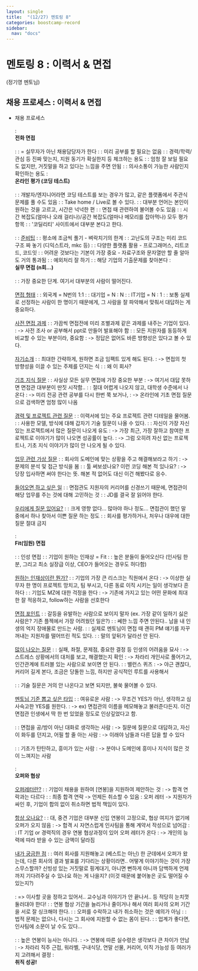 ```yaml
---
layout: single
title:  "(12/27) 멘토링 8"
categories: boostcamp-record
sidebar:
  nav: "docs"
---
```


<h1>멘토링 8 : 이력서 & 면접</h1>
(정기영 멘토님)

<h2>채용 프로세스 : 이력서 & 면접</h2>

- 채용 프로세스<br><br>
: <br><b>전화 면접</b><br><br>
: : = 실무자가 아닌 채용담당자가 한다
: : 미리 공부를 할 필요는 없음
: : 경력/학력/관심 등 진짜 맞는지, 지원 동기가 확실한지 등 체크하는 용도
: : 엄청 잘 보일 필요도 없지만, 거짓말을 하고 있다는 느낌을 주면 안됨
: : 의사소통이 가능한 사람인지 확인하는 용도
: <br><b>온라인 평가 (코딩 테스트)</b><br><br>
: : 개발자/엔지니어라면 코딩 테스트를 보는 경우가 많고, 같은 플랫폼에서 주관식 문제를 풀 수도 있음
: : Take home / Live로 볼 수 있다.
: : 대부분 언어는 본인이 원하는 것을 고르고, 시간은 넉넉한 편
: : 면접 때 관련하여 불어볼 수도 있음
: : 시간 복잡도(얼마나 오래 걸리나)/공간 복잡도(얼마나 메모리를 잡아먹나) 모두 평가 항목
: : '코딜리티' 사이트에서 대부분 본다고 한다.
<br><br>
: : <u>준비팁</u>
: : 평소에 조금씩 풀기 - 벼락치기의 한계
: : 고난도의 구조는 미리 코드 구조 짜 놓기 (디익스트라, mkc 등)
: : 다양한 플랫폼 활용 - 프로그래머스, 리트코드, 코드잇
: : 어려운 것보다는 기본이 가장 중요 - 자료구조와 문자열만 할 줄 알아도 거의 통과됨
: : 예외처리 잘 하기
: : 해당 기업의 기출문제를 찾아본다
: <br><b>실무 면접 (n회...)</b><br><br>
: : 가장 중요한 단계. 여기서 대부분의 사람이 떨어진다.
<br><br>
<u>면접 형태</u>
: : 외국계 = N번의 1:1
: : 대기업 = N : N
: : IT기업 = N : 1
: : 보통 실제로 선정하는 사람이 한 명이기 때문에게, 그 사람을 잘 파악해서 맞춰서 대답하는 게 중요하다.
<br><br>
<u>사전 면접 과제</u>
: : 가끔씩 면접전에 미리 조별과제 같은 과제를 내주는 기업이 있다.
: -> 사전 조사 or 공부해서 ppt로 만들어 발표해야 함
: : 모든 지원자를 동등하게 비교할 수 있는 부분이라, 중요함
: -> 정답은 없어도 바른 방향성은 있다고 볼 수 있다.
<br><br>
<u>자기소개</u>
: : 최대한 간략하게, 원하면 조금 임팩트 있게 해도 된다.
: -> 면접의 첫 방향성을 이끌 수 있는 주제를 던지는 식
: : 왜 이 회사?
<br><br>
<u>기초 지식 질문</u>
: : 사실상 모든 실무 면접에 가장 중요한 부분
: -> 여기서 대답 못하면 면접관 대부분이 딴짓 시작함..
: : 절대 어렵게 나오지 않고, 대학생 수준에서 나온다
: -> 미리 전공 관련 공부를 다시 한번 쭉 보거나,
: -> 온라인에 기초 면접 질문으로 검색하면 엄청 많이 나옴
<br><br>
<u>경력 및 프로젝트 관련 질문</u>
: : 이력서에 있는 주요 프로젝트 관련 디테일을 물어봄.
: : 사용한 모델, 방식에 대해 갑자기 기술 질문이 나올 수 있다.
: : 자신이 가장 자신 있는 프로젝트에서 많은 질문이 나오게 유도
: -> 가장 최근, 가장 잘하고 참여한 프로젝트로 이야기가 많이 나오면 성공률이 높다.
: -> 그럼 오히려 자신 없는 프로젝트나, 기초 지식 이야기가 많이 안 나오게 될 수 있다.
<br><br>
<u>업무 관련 가상 질문</u>
: : 회사의 도메인에 맞는 상황을 주고 해결해보라고 하기
: -> 문제의 분석 및 접근 방식을 봄
: : 툴 써보셨나요? 이런 코딩 해본 적 있나요?
: -> 당장 입사하면 써야 한다는 뜻. 해본 적 없어도 대신 이건 해봤다로 응수.
<br><br>
<u>들어오면 하고 싶은 일</u>
: : 면접관도 지원자의 커리어를 신경쓰기 때문에, 면접관이 해당 업무를 주는 것에 대해 고민하는 것
: : JD를 결국 잘 읽어야 한다.
<br><br>
<u>우리에게 질문 있어요?</u>
: : 크게 영향 없다... 많아야 하나 정도... 면접관이 했던 말 중에서 하나 찾아서 이쁜 질문 하는 정도
: : 회사를 평가하거나, 처우나 대우에 대한 질문 절대 금지
<br><br>
: <br><b>Fit(임원) 면접</b><br><br>
: : 인성 면접
: : 기업이 원하는 인재상 = Fit
: : 높은 분들이 들어오신다 (인사팀 한분, 그리고 최소 실장급 이상, CEO가 들어오는 경우도 허다함)
<br><br>
<u>원하는 인재상이란 뭔가?</u>
: : 기업의 가장 큰 리스크는 직원에서 온다
: -> 이상한 실무자 한 명이 프로젝트 망치고, 팀 부시고, 다른 동료 이직 시키는 일이 생각보다 흔하다
: : 기업도 MZ에 대한 걱정을 한다
: -> 기존에 가지고 있는 어떤 문화에 최대한 잘 적응하고, follow하는 사람을 선호한다
<br><br>
<u>면접 포인트</u>
: : 갈등을 유발하는 사람으로 보이지 말자 (ex. 가장 같이 일하기 싫은 사람은? 기존 플젝에서 가장 어려웠던 일은?)
: : 쎄한 느낌 주면 안된다.. 남을 내 인생의 억지 장애물로 만드는 사람. 
: : 실제로 멘토님이 면접 때 괜히 PM 얘기를 자꾸 꺼내는 지원자를 떨어뜨린 적도 있다.
: : 말의 앞뒤가 달라선 안 된다.
<br><br>
<u>많이 나오는 질문</u>
: : 실패, 좌절, 문제점, 중요한 결정 등 인생의 어려움을 묘사
: -> 스트레스 상황에서의 대처를 보고, 해결했는지 확인
: -> 차라리 개인사로 풀어가고, 인간관계에 트러블 있는 사람으로 보이면 안 된다.
: : 밸런스 퀴즈
: -> 야근 괜찮다, 커리어 길게 본다, 조금은 당돌한 느낌, 하지만 공식적인 루트를 사용해서
<br><br>
: : 기술 질문은 거의 안 나온다고 보면 되지만, 불쑥 물어볼 수 있다.
<br><br>
<u>멘토님 기준 뽑고 싶은 타입</u>
: : 여유로운 사람
: -> 무조건 YES가 아닌, 생각하고 심사숙고한 YES를 원한다.
: -> ex) 면접관의 이름을 메모해놓고 불러준다든지. 이건 면접관 인생에서 딱 한 번 있었을 정도로 인상깊었다고 함.
<br><br>
: : 면접을 공/방이 아닌 대화로 생각하는 사람
: -> 질문에 질문으로 대답하고, 자신이 화두를 던지고, 어필 할 줄 아는 사람
: -> 이래야 남들과 다른 답을 할 수 있다
<br><br>
: : 기초가 탄탄하고, 흥미가 있는 사람
: -> 분야나 도메인에 흥미나 지식이 많은 것이 느껴지는 사람
<br><br>
: <br><b>오퍼와 협상</b><br><br>
<u>오퍼레터란?</u>
: : 기업이 채용을 원하여 [연봉]을 지원하여 제안하는 것
: -> 합격 연락과는 다르다
: : 최종 합격 연락 -> 언제든 취소할 수 있음
: 오퍼 레터 -> 지원자가 싸인 후, 기업이 합의 없이 취소하면 법적 책임이 있다.
<br><br>
<u>항상 오나요?</u>
: : 대, 중견 기업은 대부분 신입 연봉이 고정으로, 협상 여지가 없기에 오퍼가 오지 않음
: -> 합격 시 자연스럽게 인사팀을 통해 계약서 작성으로 넘어감
: : IT 기업 or 경력직의 경우 연봉 협상과정이 있어 오퍼 레터가 온다
: -> 개인의 능력에 따라 받을 수 있는 금액이 달라짐
<br><br>
<u>내가 궁금한 점</u>
: : 여러 회사를 지원해놓고 (베스트는 아닌) 한 군데에서 오퍼가 왔는데, 다른 회사의 결과 발표를 기다리는 상황이라면.. 어떻게 이야기하는 것이 가장 스무스할까? 신빙성 있는 거짓말로 핑계대기, 아니면 뻔하게 아니까  담백하게 언제까지 기다려주실 수 있나요 하는 게 나을지? (이것 때문에 붙어놓은 곳도 떨어질 수 있는지?)
<br><br>
: => 이사할 곳을 정하고 있어서.. 교수님과 이야기가 안 끝나서.. 등 적당히 눈치껏 둘러대야 한다!
: : 연봉 협상 기간을 늘리거나 줄이거나 해서 여러 회사의 오퍼 기간을 서로 잘 싱크해야 한다.
: : 오퍼를 수락하고 내가 취소하는 것은 예의가 아님
: : 법적 문제는 없으나, 다시는 그 회사에 지원할 수 없는 몸이 된다.
: : 업계가 좋다면, 인사팀에 소문이 날 수도 있다...
<br><br>
: : 높은 연봉이 능사는 아니다.
: -> 연봉에 따른 실수령은 생각보다 큰 차이가 안남
: -> 차라리 직주 근접, 워라벨, 구내식당, 연말 선물, 커리어, 이직 가능성 등 여러가지 고려해서 결정
: <br><b>취직 성공!</b><br><br>
<br><br>